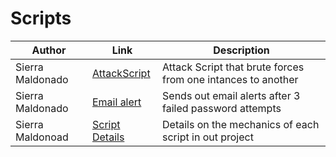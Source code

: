 # Scripts
| Author        |Link           |Description  |
| ------------- |-------------| -----|
| Sierra Maldonado    | [AttackScript](https://github.com/IronCloudSecurity/Scripts/blob/main/Attack%20Script.py)  | Attack Script that brute forces from one intances to another |
| Sierra Maldonado | [Email alert](https://github.com/IronCloudSecurity/Scripts/blob/main/EmailAlert.py) | Sends out email alerts after 3 failed password attempts |
| Sierra Maldonoad | [Script Details](https://github.com/IronCloudSecurity/Scripts/blob/main/Script%20Details%20(2).pdf) | Details on the mechanics of each script in out project |

